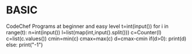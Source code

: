 # BASIC
CodeChef Programs at beginner and easy level
t=int(input())
for i in range(t):
    n=int(input())
    l=list(map(int,input().split()))
    c=Counter(l)
    c=list(c.values())
    cmin=min(c)
    cmax=max(c)
    d=cmax-cmin
    if(d>0):
        print(d)
    else:
        print("-1")
